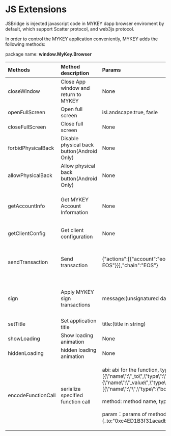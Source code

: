 # JS Extensions

JSBridge is injected javascript code in MYKEY dapp browser enviroment by default, which support Scatter protocol, and web3js protocol.

In order to control the MYKEY application conveniently, MYKEY adds the following methods:

package name: **window.MyKey.Browser**

<table>
  <thead>
    <tr>
      <th style="text-align:left">Methods</th>
      <th style="text-align:left">Method description</th>
      <th style="text-align:left">Params</th>
      <th style="text-align:left">Response</th>
    </tr>
  </thead>
  <tbody>
    <tr>
      <td style="text-align:left">closeWindow</td>
      <td style="text-align:left">Close App window and return to MYKEY</td>
      <td style="text-align:left">None</td>
      <td style="text-align:left">None</td>
    </tr>
    <tr>
      <td style="text-align:left">openFullScreen</td>
      <td style="text-align:left">Open full screen</td>
      <td style="text-align:left">isLandscape:true, fasle</td>
      <td style="text-align:left">None</td>
    </tr>
    <tr>
      <td style="text-align:left">closeFullScreen</td>
      <td style="text-align:left">Close full screen</td>
      <td style="text-align:left">None</td>
      <td style="text-align:left">None</td>
    </tr>
    <tr>
      <td style="text-align:left">forbidPhysicalBack</td>
      <td style="text-align:left">Disable physical back button(Android Only)</td>
      <td style="text-align:left">None</td>
      <td style="text-align:left">None</td>
    </tr>
    <tr>
      <td style="text-align:left">allowPhysicalBack</td>
      <td style="text-align:left">Allow physical back button(Android Only)</td>
      <td style="text-align:left">None</td>
      <td style="text-align:left">None</td>
    </tr>
    <tr>
      <td style="text-align:left">getAccountInfo</td>
      <td style="text-align:left">Get MYKEY Account Information</td>
      <td style="text-align:left">None</td>
      <td style="text-align:left">{&quot;id&quot;:&quot;MYKEY UUID&quot;,&quot;accountName&quot;:&quot;Nickname
        in MYKEY&quot;,&quot;chainInfoList&quot;:[{&quot;chain&quot;:&quot;EOS&quot;,&quot;account&quot;:&quot;&quot;}],&quot;operationKeys&quot;:[&quot;Three
        operation keys&quot;,&quot;&quot;,&quot;&quot;]}</td>
    </tr>
    <tr>
      <td style="text-align:left">getClientConfig</td>
      <td style="text-align:left">Get client configuration</td>
      <td style="text-align:left">None</td>
      <td style="text-align:left">{&quot;currency&quot;:&quot;CNY|USD&quot;,&quot;locale&quot;:&quot;zh-CN|en-US|ko-KR|ja-JP&quot;,&quot;userAgent&quot;:&quot;&quot;,&quot;recaptchaUserKey&quot;:&quot;&quot;}</td>
    </tr>
    <tr>
      <td style="text-align:left">sendTransaction</td>
      <td style="text-align:left">Send transaction</td>
      <td style="text-align:left">{&quot;actions&quot;:[{&quot;account&quot;:&quot;eosio&quot;,&quot;name&quot;:&quot;buyram&quot;,&quot;data&quot;:{&quot;payer&quot;:&quot;&quot;,&quot;receiver&quot;:&quot;&quot;,&quot;quant&quot;:&quot;1.0000
        EOS&quot;}}],&quot;chain&quot;:&quot;EOS&quot;}</td>
      <td style="text-align:left">
        <p>return promise object</p>
        <p>result:{&quot;errorCode&quot;:0,&quot;errorMsg&quot;:&quot;&quot;,&quot;data&quot;:{&quot;transactionId&quot;:&quot;&quot;,&quot;signature&quot;:&quot;&quot;}}</p>
      </td>
    </tr>
    <tr>
      <td style="text-align:left">sign</td>
      <td style="text-align:left">Apply MYKEY sign transactions</td>
      <td style="text-align:left">message:(unsignatured data in string)</td>
      <td style="text-align:left">
        <p>return promise object</p>
        <p>result:{&quot;errorCode&quot;:0,&quot;errorMsg&quot;:&quot;&quot;,&quot;data&quot;:{&quot;signature&quot;:&quot;&quot;}}</p>
      </td>
    </tr>
    <tr>
      <td style="text-align:left">setTitle</td>
      <td style="text-align:left">Set application title</td>
      <td style="text-align:left">title:(title in string)</td>
      <td style="text-align:left">None</td>
    </tr>
    <tr>
      <td style="text-align:left">showLoading</td>
      <td style="text-align:left">Show loading animation</td>
      <td style="text-align:left">None</td>
      <td style="text-align:left">None</td>
    </tr>
    <tr>
      <td style="text-align:left">hiddenLoading</td>
      <td style="text-align:left">hidden loading animation</td>
      <td style="text-align:left">None</td>
      <td style="text-align:left">None</td>
    </tr>
    <tr>
      <td style="text-align:left">encodeFunctionCall</td>
      <td style="text-align:left">serialize specified function call</td>
      <td style="text-align:left">
        <p>abi: abi for the function, type string, eg:&quot;[{\&quot;constant\&quot;:false,\&quot;inputs\&quot;:[{\&quot;name\&quot;:\&quot;_to\&quot;,\&quot;type\&quot;:\&quot;address\&quot;},{\&quot;name\&quot;:\&quot;_value\&quot;,\&quot;type\&quot;:\&quot;uint256\&quot;}],\&quot;name\&quot;:\&quot;transfer\&quot;,\&quot;outputs\&quot;:[{\&quot;name\&quot;:\&quot;\&quot;,\&quot;type\&quot;:\&quot;bool\&quot;}],\&quot;payable\&quot;:false,\&quot;stateMutability\&quot;:\&quot;nonpayable\&quot;,\&quot;type\&quot;:\&quot;function\&quot;}]&quot;</p>
        <p>method: method name, type string, eg:transfer&#x3002;</p>
        <p>param&#xFF1A;params of method, eg:{_to:&quot;0xc4ED1B3f31acadbE3c14B20fA766B6C4B1FAB208&quot;,_value:&quot;20000000000000000000&quot;}</p>
      </td>
      <td style="text-align:left">
        <p>return promise object</p>
        <p>result:{&quot;errorCode&quot;:0,&quot;errorMsg&quot;:&quot;&quot;,&quot;data&quot;:&quot;[serialized
          string]&quot;}</p>
      </td>
    </tr>
  </tbody>
</table>